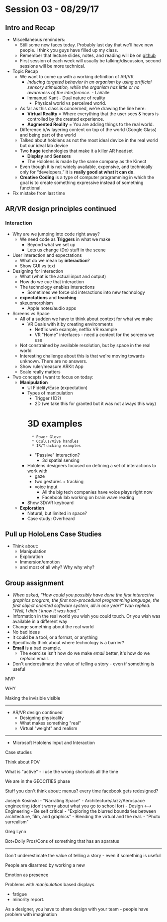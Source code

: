 # Session 03 - 08/29/17


## Intro and Recap
* Miscellaneous reminders:
    * Still some new faces today. Probably last day that we'll have new people. I think you guys have filled up my class.
    * Remember that lecture slides, notes, and reading will be on [github](https://github.com/ivaylopg/Tech421Tech3706)
    * First session of each week will usually be talking/discussion, second sessions will be more technical.
* Topic Recap
    * We want to come up with a working definition of AR/VR
        * _Inducing targeted behavior in an organism by using artificial sensory stimulation, while the organism has little or no awareness of the interference._ - LaValle
        * Immanuel Kant - Dual nature of reality
            * Physical world vs perceived world.
    * As far as this class is concerned, we’re drawing the line here:
        * **Virtual Reality** = Where everything that the user sees & hears is controlled by the created experience. 
        * **Augmented Reality** = You are adding things to the real world.
    * Difference b/w layering content on top of the world (Google Glass) and being part of the world
    * Talked about hololens as not the most ideal device in the real world but our ideal lab device
    * Two **huge** technologies that make it a killer AR headset
        * **Display** and **Sensors**
        * The Hololens is made by the same company as the Kinect
    * Even though it is not widely available, expensive, and technically only for “developers,” it is **really good at what it can do**.
    * **Creative Coding** is a type of computer programming in which the goal is to create something expressive instead of something functional.
* Fix mistake from last time

## AR/VR design principles continued
### Interaction
* Why are we jumping into code right away?
    * We need code as **Triggers** in what we make
        - Beyond what we set up
        - Lets us change (Do) stuff in the scene
* User interaction and expectations
    * What do we mean by **interaction**?
    * Show GUI vs text
* Designing for interaction
    * What (what is the actual input and output)
    * How do we cue that interaction
    * The technology enables interactions
        * Sometimes we force old interactions into new technology
    * **expectations** and **teaching**
    * skeuomorphism
        * Apple notes/audio apps
* Screens vs Space
    * All of a sudden we have to think about context for what we make
        * VR Deals with it by creating environments
            * Netflix web example, netflix VR example
            * VR "Home" interfaces - need a context for the screens we use
    * Not constrained by available resolution, but by space in the real world
    * Interesting challenge about this is that we're moving towards unknown. There are no answers.
    * Show ruler/measure ARKit App
    * Scale really matters
* Two concepts I want to focus on today:
    * **Manipulation**
        * UI Fidelity/Ease (expectation)
        * Types of manipulation
            * Trigger (1D?)
            * 2D (we take this for granted but it was not always this way)
            # 3D examples
                * Power Glove
                * Oculus/Vive handles
                * IR/Tracking examples
            * "Passive" interaction?
                * 3d spatial sensing
        * Hololens designers focused on defining a set of interactions to work with
            * gaze
            * two gestures + tracking
            * voice input
                * All the big tech companies have voice plays right now
                * Facebook lab working on brain wave reading
        * Show 3D/VR keyboard
    * **Exploration**
        * Natural, but limited in space?
        * Case study: Overheard

## Pull up HoloLens Case Studies
* Think about:
    * Manipulation
    * Exploration
    * Immersion/emotion
    * and most of all why? Why why why?


## Group assignment
* _When asked, "How could you possibly have done the first interactive graphics program, the first non-procedural programming language, the first object oriented software system, all in one year?" Ivan replied: "Well, I didn't know it was hard.”_
* Information in the real world you wish you could touch. Or you wish was available in a different way
* Change something about the real world
* No bad ideas
* It could be a tool, or a format, or anything
* Specifically think about where technology is a barrier?
* **Email** is a bad example.
    * The exercise isn't how do we make _email_ better, it's how do we _replace_ email.
* Don't underestimate the value of telling a story - even if something is useful


MVP

WHY

Making the invisible visible




---

* AR/VR design continued
    * Designing physicality
    * What makes something "real"
    * Virtual "weight" and realism

---




* Microsoft Hololens Input and Interaction


Case studies

Think about POV


What is "active" - i use the wrong shortcuts all the time

We are in the GEOCITIES phase




Stuff you don't think about: menus?
every time facebook gets redesigned?



Joseph Kosinski - "Narrating Space"
    - Architecture/Jazz/Aerospace engineering (don't worry about what you go to school for)
    - Design <--> Engineering
    - Be self critical
    - "Exploring the blurred boundaries between architecture, film, and graphics"
    - Blending the virtual and the real.
    - "Photo surrealism"

Greg Lynn

Bot+Dolly
Pros/Cons of something that has an aparatus







---


Don't underestimate the value of telling a story - even if something is useful

People are disarmed by working a new

Emotion as presence

Problems with _manipulation_ based displays
- fatigue
- minority report.

As a designer, you have to share design with your team
    - people have problem with imagination


